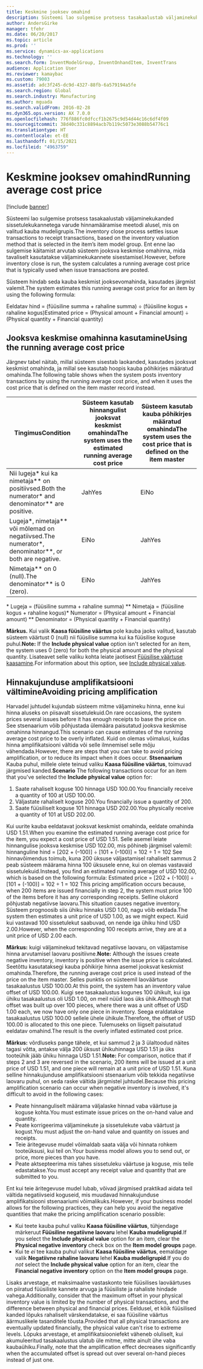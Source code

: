 ```yaml
---
title: Keskmine jooksev omahind
description: Süsteemi lao sulgemise protsess tasakaalustab väljaminekukanded sissetulekukannetega varude hinnamääramise meetodi alusel, mis on valitud kauba mudeligrupis. Ent enne lao sulgemise käitamist arvutab süsteem jooksva keskmise omahinna, mida tavaliselt kasutatakse väljaminekukannete sisestamisel.
author: AndersGirke
manager: tfehr
ms.date: 06/20/2017
ms.topic: article
ms.prod: ''
ms.service: dynamics-ax-applications
ms.technology: ''
ms.search.form: InventModelGroup, InventOnhandItem, InventTrans
audience: Application User
ms.reviewer: kamaybac
ms.custom: 79003
ms.assetid: adc3f245-dc9d-4327-88fb-6a579194a5fe
ms.search.region: Global
ms.search.industry: Manufacturing
ms.author: mguada
ms.search.validFrom: 2016-02-28
ms.dyn365.ops.version: AX 7.0.0
ms.openlocfilehash: 776f886fc0dfccf1b2675c9d54d44c16c6df4f09
ms.sourcegitcommit: 38d40c331c8894acb7b119c5073e3088b54776c1
ms.translationtype: HT
ms.contentlocale: et-EE
ms.lasthandoff: 01/15/2021
ms.locfileid: "4963759"
---
```

# <a name="running-average-cost-price"></a><span data-ttu-id="b0605-104">Keskmine jooksev omahind</span><span class="sxs-lookup"><span data-stu-id="b0605-104">Running average cost price</span></span>

[!include [banner](../includes/banner.md)]

<span data-ttu-id="b0605-105">Süsteemi lao sulgemise protsess tasakaalustab väljaminekukanded sissetulekukannetega varude hinnamääramise meetodi alusel, mis on valitud kauba mudeligrupis.</span><span class="sxs-lookup"><span data-stu-id="b0605-105">The inventory close process settles issue transactions to receipt transactions, based on the inventory valuation method that is selected in the item’s item model group.</span></span> <span data-ttu-id="b0605-106">Ent enne lao sulgemise käitamist arvutab süsteem jooksva keskmise omahinna, mida tavaliselt kasutatakse väljaminekukannete sisestamisel.</span><span class="sxs-lookup"><span data-stu-id="b0605-106">However, before inventory close is run, the system calculates a running average cost price that is typically used when issue transactions are posted.</span></span>

<span data-ttu-id="b0605-107">Süsteem hindab seda kauba keskmist jooksevomahinda, kasutades järgmist valemit.</span><span class="sxs-lookup"><span data-stu-id="b0605-107">The system estimates this running average cost price for an item by using the following formula:</span></span> 

<span data-ttu-id="b0605-108">Eeldatav hind = (füüsiline summa + rahaline summa) ÷ (füüsiline kogus + rahaline kogus)</span><span class="sxs-lookup"><span data-stu-id="b0605-108">Estimated price = (Physical amount + Financial amount) ÷ (Physical quantity + Financial quantity)</span></span>

## <a name="using-the-running-average-cost-price"></a><span data-ttu-id="b0605-109">Jooksva keskmise omahinna kasutamine</span><span class="sxs-lookup"><span data-stu-id="b0605-109">Using the running average cost price</span></span>
<span data-ttu-id="b0605-110">Järgnev tabel näitab, millal süsteem sisestab laokanded, kasutades jooksvat keskmist omahinda, ja millal see kasutab hoopis kauba põhikirjes määratud omahinda.</span><span class="sxs-lookup"><span data-stu-id="b0605-110">The following table shows when the system posts inventory transactions by using the running average cost price, and when it uses the cost price that is defined on the item master record instead.</span></span>

| <span data-ttu-id="b0605-111">Tingimus</span><span class="sxs-lookup"><span data-stu-id="b0605-111">Condition</span></span>                                               | <span data-ttu-id="b0605-112">Süsteem kasutab hinnangulist jooksvat keskmist omahinda</span><span class="sxs-lookup"><span data-stu-id="b0605-112">The system uses the estimated running average cost price</span></span> | <span data-ttu-id="b0605-113">Süsteem kasutab kauba põhikirjes määratud omahinda</span><span class="sxs-lookup"><span data-stu-id="b0605-113">The system uses the cost price that is defined on the item master</span></span> |
|---------------------------------------------------------|----------------------------------------------------------|-------------------------------------------------------------------|
| <span data-ttu-id="b0605-114">Nii lugeja\* kui ka nimetaja\*\* on positiivsed.</span><span class="sxs-lookup"><span data-stu-id="b0605-114">Both the numerator\* and denominator\*\* are positive.</span></span>  | <span data-ttu-id="b0605-115">Jah</span><span class="sxs-lookup"><span data-stu-id="b0605-115">Yes</span></span>                                                      | <span data-ttu-id="b0605-116">Ei</span><span class="sxs-lookup"><span data-stu-id="b0605-116">No</span></span>                                                                |
| <span data-ttu-id="b0605-117">Lugeja\*, nimetaja\*\* või mõlemad on negatiivsed.</span><span class="sxs-lookup"><span data-stu-id="b0605-117">The numerator\*, denominator\*\*, or both are negative.</span></span> | <span data-ttu-id="b0605-118">Ei</span><span class="sxs-lookup"><span data-stu-id="b0605-118">No</span></span>                                                       | <span data-ttu-id="b0605-119">Jah</span><span class="sxs-lookup"><span data-stu-id="b0605-119">Yes</span></span>                                                               |
| <span data-ttu-id="b0605-120">Nimetaja\*\* on 0 (null).</span><span class="sxs-lookup"><span data-stu-id="b0605-120">The denominator\*\* is 0 (zero).</span></span>                        | <span data-ttu-id="b0605-121">Ei</span><span class="sxs-lookup"><span data-stu-id="b0605-121">No</span></span>                                                       | <span data-ttu-id="b0605-122">Jah</span><span class="sxs-lookup"><span data-stu-id="b0605-122">Yes</span></span>                                                               |

<span data-ttu-id="b0605-123">\* Lugeja = (füüsiline summa + rahaline summa) \*\* Nimetaja = (füüsiline kogus + rahaline kogus)</span><span class="sxs-lookup"><span data-stu-id="b0605-123">\* Numerator = (Physical amount + Financial amount) \*\* Denominator = (Physical quantity + Financial quantity)</span></span> 

<span data-ttu-id="b0605-124">**Märkus.** Kui valik **Kaasa füüsiline väärtus** pole kauba jaoks valitud, kasutab süsteem väärtust 0 (null) nii füüsilise summa kui ka füüsilise koguse puhul.</span><span class="sxs-lookup"><span data-stu-id="b0605-124">**Note:** If the **Include physical value** option isn't selected for an item, the system uses 0 (zero) for both the physical amount and the physical quantity.</span></span> <span data-ttu-id="b0605-125">Lisateavet selle valiku kohta leiate jaotisest [Füüsilise väärtuse kaasamine](include-physical-value.md).</span><span class="sxs-lookup"><span data-stu-id="b0605-125">For information about this option, see [Include physical value](include-physical-value.md).</span></span>

## <a name="avoiding-pricing-amplification"></a><span data-ttu-id="b0605-126">Hinnakujunduse amplifikatsiooni vältimine</span><span class="sxs-lookup"><span data-stu-id="b0605-126">Avoiding pricing amplification</span></span>
<span data-ttu-id="b0605-127">Harvadel juhtudel kujundab süsteem mitme väljamineku hinna, enne kui hinna aluseks on piisavalt sissetulekuid.</span><span class="sxs-lookup"><span data-stu-id="b0605-127">On rare occasions, the system prices several issues before it has enough receipts to base the price on.</span></span> <span data-ttu-id="b0605-128">See stsenaarium võib põhjustada ülemäära paisutatud jooksva keskmise omahinna hinnangud.</span><span class="sxs-lookup"><span data-stu-id="b0605-128">This scenario can cause estimates of the running average cost price to be overly inflated.</span></span> <span data-ttu-id="b0605-129">Kuid on olemas võimalusi, kuidas hinna amplifikatsiooni vältida või selle ilmnemisel selle mõju vähendada.</span><span class="sxs-lookup"><span data-stu-id="b0605-129">However, there are steps that you can take to avoid pricing amplification, or to reduce its impact when it does occur.</span></span> <span data-ttu-id="b0605-130">**Stsenaarium** Kauba puhul, millele olete teinud valiku **Kaasa füüsiline väärtus**, toimuvad järgmised kanded.</span><span class="sxs-lookup"><span data-stu-id="b0605-130">**Scenario** The following transactions occur for an item that you've selected the **Include physical value** option for:</span></span>

1.  <span data-ttu-id="b0605-131">Saate rahaliselt koguse 100 hinnaga USD 100.00.</span><span class="sxs-lookup"><span data-stu-id="b0605-131">You financially receive a quantity of 100 at USD 100.00.</span></span>
2.  <span data-ttu-id="b0605-132">Väljastate rahaliselt koguse 200.</span><span class="sxs-lookup"><span data-stu-id="b0605-132">You financially issue a quantity of 200.</span></span>
3.  <span data-ttu-id="b0605-133">Saate füüsiliselt koguse 101 hinnaga USD 202.00.</span><span class="sxs-lookup"><span data-stu-id="b0605-133">You physically receive a quantity of 101 at USD 202.00.</span></span>

<span data-ttu-id="b0605-134">Kui uurite kauba eeldatavat jooksvat keskmist omahinda, eeldate omahinda USD 1.51.</span><span class="sxs-lookup"><span data-stu-id="b0605-134">When you examine the estimated running average cost price for the item, you expect a cost price of USD 1.51.</span></span> <span data-ttu-id="b0605-135">Selle asemel leiate hinnangulise jooksva keskmise USD 102.00, mis põhineb järgmisel valemil: hinnanguline hind = \[202 + (–100)\] ÷ \[101 + (–100)\] = 102 ÷ 1 = 102 See hinnavõimendus toimub, kuna 200 üksuse väljastamisel rahaliselt sammus 2 peab süsteem määrama hinna 100 üksusele enne, kui on olemas vastavaid sissetulekuid.</span><span class="sxs-lookup"><span data-stu-id="b0605-135">Instead, you find an estimated running average of USD 102.00, which is based on the following formula: Estimated price = \[202 + (-100)\] ÷ \[101 + (-100)\] = 102 ÷ 1 = 102 This pricing amplification occurs because, when 200 items are issued financially in step 2, the system must price 100 of the items before it has any corresponding receipts.</span></span> <span data-ttu-id="b0605-136">Selline olukord põhjustab negatiivse laovaru.</span><span class="sxs-lookup"><span data-stu-id="b0605-136">This situation causes negative inventory.</span></span> <span data-ttu-id="b0605-137">Süsteem prognoosib siis ühiku hinnaks USD 1.00, nagu võib eeldada.</span><span class="sxs-lookup"><span data-stu-id="b0605-137">The system then estimates a unit price of USD 1.00, as we might expect.</span></span> <span data-ttu-id="b0605-138">Kuid kui vastavad 100 sissetulekut saabuvad, on nende iga ühiku hind USD 2.00.</span><span class="sxs-lookup"><span data-stu-id="b0605-138">However, when the corresponding 100 receipts arrive, they are at a unit price of USD 2.00 each.</span></span> 

<span data-ttu-id="b0605-139">**Märkus:** kuigi väljaminekud tekitavad negatiivse laovaru, on väljastamise hinna arvutamisel laovaru positiivne.</span><span class="sxs-lookup"><span data-stu-id="b0605-139">**Note:** Although the issues create negative inventory, inventory is positive when the issue price is calculated.</span></span> <span data-ttu-id="b0605-140">Seetõttu kasutataksegi kauba põhikirje hinna asemel jooksvat keskmist omahinda.</span><span class="sxs-lookup"><span data-stu-id="b0605-140">Therefore, the running average cost price is used instead of the price on the item master.</span></span> <span data-ttu-id="b0605-141">Selles punktis on süsteemil laoväärtuse tasakaalustus USD 100.00.</span><span class="sxs-lookup"><span data-stu-id="b0605-141">At this point, the system has an inventory value offset of USD 100.00.</span></span> <span data-ttu-id="b0605-142">Kuigi see tasakaalustus kogunes 100 ühikult, kui iga ühiku tasakaalustus oli USD 1.00, on meil nüüd laos üks ühik.</span><span class="sxs-lookup"><span data-stu-id="b0605-142">Although that offset was built up over 100 pieces, where there was a unit offset of USD 1.00 each, we now have only one piece in inventory.</span></span> <span data-ttu-id="b0605-143">Seega eraldatakse tasakaalustus USD 100.00 sellele ühele ühikule.</span><span class="sxs-lookup"><span data-stu-id="b0605-143">Therefore, the offset of USD 100.00 is allocated to this one piece.</span></span> <span data-ttu-id="b0605-144">Tulemuseks on liigselt paisutatud eeldatav omahind.</span><span class="sxs-lookup"><span data-stu-id="b0605-144">The result is the overly inflated estimated cost price.</span></span> 

<span data-ttu-id="b0605-145">**Märkus:** võrdluseks pange tähele, et kui sammud 2 ja 3 ülaltoodud näites tagasi võtta, antakse välja 200 üksust ühikuhinnaga USD 1.51 ja üks tooteühik jääb ühiku hinnaga USD 1.51.</span><span class="sxs-lookup"><span data-stu-id="b0605-145">**Note:** For comparison, notice that if steps 2 and 3 are reversed in the scenario, 200 items will be issued at a unit price of USD 1.51, and one piece will remain at a unit price of USD 1.51.</span></span> <span data-ttu-id="b0605-146">Kuna selline hinnakujunduse amplifikatsiooni stsenaarium võib tekkida negatiivse laovaru puhul, on seda raske vältida järgmistel juhtudel.</span><span class="sxs-lookup"><span data-stu-id="b0605-146">Because this pricing amplification scenario can occur when negative inventory is involved, it's difficult to avoid in the following cases:</span></span>

-   <span data-ttu-id="b0605-147">Peate hinnanguliselt määrama väljalaske hinnad vaba väärtuse ja koguse kohta.</span><span class="sxs-lookup"><span data-stu-id="b0605-147">You must estimate issue prices on the on-hand value and quantity.</span></span>
-   <span data-ttu-id="b0605-148">Peate korrigeerima väljaminekute ja sissetulekute vaba väärtust ja kogust.</span><span class="sxs-lookup"><span data-stu-id="b0605-148">You must adjust the on-hand value and quantity on issues and receipts.</span></span>
-   <span data-ttu-id="b0605-149">Teie äritegevuse mudel võimaldab saata välja või hinnata rohkem tooteüksusi, kui teil on.</span><span class="sxs-lookup"><span data-stu-id="b0605-149">Your business model allows you to send out, or price, more pieces than you have.</span></span>
-   <span data-ttu-id="b0605-150">Peate aktsepteerima mis tahes sissetuleku väärtuse ja koguse, mis teile edastatakse.</span><span class="sxs-lookup"><span data-stu-id="b0605-150">You must accept any receipt value and quantity that are submitted to you.</span></span>

<span data-ttu-id="b0605-151">Ent kui teie äritegevuse mudel lubab, võivad järgmised praktikad aidata teil vältida negatiivseid koguseid, mis muudavad hinnakujunduse amplifikatsiooni stsenaariumi võimalikuks.</span><span class="sxs-lookup"><span data-stu-id="b0605-151">However, if your business model allows for the following practices, they can help you avoid the negative quantities that make the pricing amplification scenario possible:</span></span>

-   <span data-ttu-id="b0605-152">Kui teete kauba puhul valiku **Kaasa füüsiline väärtus**, tühjendage märkeruut **Füüsiline negatiivne laovaru** lehel **Kauba mudeligrupid**.</span><span class="sxs-lookup"><span data-stu-id="b0605-152">If you select the **Include physical value** option for an item, clear the **Physical negative inventory** check box on the **Item model groups** page.</span></span>
-   <span data-ttu-id="b0605-153">Kui te *ei* tee kauba puhul valikut **Kaasa füüsiline väärtus**, eemaldage valik **Negatiivne rahaline laovaru** lehel **Kauba mudeligrupid**.</span><span class="sxs-lookup"><span data-stu-id="b0605-153">If you do *not* select the **Include physical value** option for an item, clear the **Financial negative inventory** option on the **Item model groups** page.</span></span>

<span data-ttu-id="b0605-154">Lisaks arvestage, et maksimaalne vastaskonto teie füüsilises laoväärtuses on piiratud füüsiliste kannete arvuga ja füüsiliste ja rahaliste hindade vahega.</span><span class="sxs-lookup"><span data-stu-id="b0605-154">Additionally, consider that the maximum offset in your physical inventory value is limited by the number of physical transactions, and the difference between physical and financial prices.</span></span> <span data-ttu-id="b0605-155">Eeldusel, et kõik füüsilised kanded lõpuks rahaliselt värskendatakse, ei saa füüsiline väärtus äärmuslikele tasanditele tõusta.</span><span class="sxs-lookup"><span data-stu-id="b0605-155">Provided that all physical transactions are eventually updated financially, the physical value can't rise to extreme levels.</span></span> <span data-ttu-id="b0605-156">Lõpuks arvestage, et amplifikatsiooniefekt väheneb oluliselt, kui akumuleeritud tasakaalustus ulatub üle mitme, mitte ainult ühe vaba kaubaühiku.</span><span class="sxs-lookup"><span data-stu-id="b0605-156">Finally, note that the amplification effect decreases significantly when the accumulated offset is spread out over several on-hand pieces instead of just one.</span></span>



